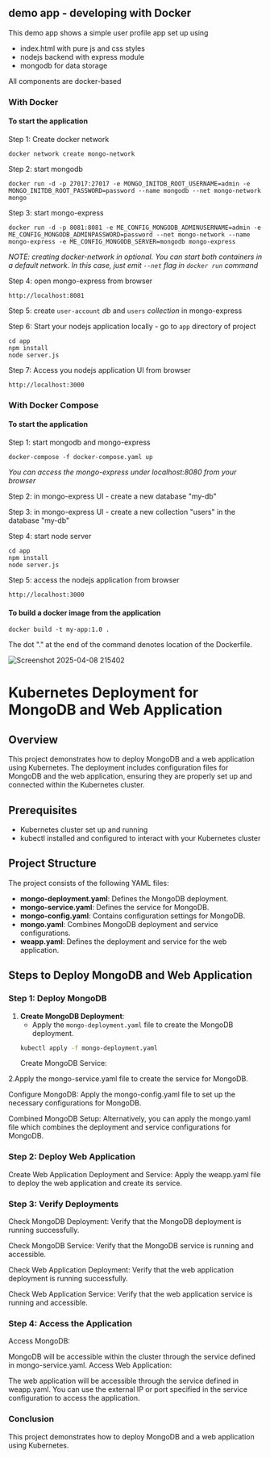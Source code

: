 ## demo app - developing with Docker

This demo app shows a simple user profile app set up using 
- index.html with pure js and css styles
- nodejs backend with express module
- mongodb for data storage

All components are docker-based

### With Docker

#### To start the application

Step 1: Create docker network

    docker network create mongo-network 

Step 2: start mongodb 

    docker run -d -p 27017:27017 -e MONGO_INITDB_ROOT_USERNAME=admin -e MONGO_INITDB_ROOT_PASSWORD=password --name mongodb --net mongo-network mongo    

Step 3: start mongo-express
    
    docker run -d -p 8081:8081 -e ME_CONFIG_MONGODB_ADMINUSERNAME=admin -e ME_CONFIG_MONGODB_ADMINPASSWORD=password --net mongo-network --name mongo-express -e ME_CONFIG_MONGODB_SERVER=mongodb mongo-express   

_NOTE: creating docker-network in optional. You can start both containers in a default network. In this case, just emit `--net` flag in `docker run` command_

Step 4: open mongo-express from browser

    http://localhost:8081

Step 5: create `user-account` _db_ and `users` _collection_ in mongo-express

Step 6: Start your nodejs application locally - go to `app` directory of project 

    cd app
    npm install 
    node server.js
    
Step 7: Access you nodejs application UI from browser

    http://localhost:3000

### With Docker Compose

#### To start the application

Step 1: start mongodb and mongo-express

    docker-compose -f docker-compose.yaml up
    
_You can access the mongo-express under localhost:8080 from your browser_
    
Step 2: in mongo-express UI - create a new database "my-db"

Step 3: in mongo-express UI - create a new collection "users" in the database "my-db"       
    
Step 4: start node server 

    cd app
    npm install
    node server.js
    
Step 5: access the nodejs application from browser 

    http://localhost:3000

#### To build a docker image from the application

    docker build -t my-app:1.0 .       
    
The dot "." at the end of the command denotes location of the Dockerfile.


![Screenshot 2025-04-08 215402](https://github.com/user-attachments/assets/236ddc5e-3ed2-496f-a87a-1added248415)





# Kubernetes Deployment for MongoDB and Web Application

## Overview
This project demonstrates how to deploy MongoDB and a web application using Kubernetes. The deployment includes configuration files for MongoDB and the web application, ensuring they are properly set up and connected within the Kubernetes cluster.

## Prerequisites
- Kubernetes cluster set up and running
- kubectl installed and configured to interact with your Kubernetes cluster

## Project Structure
The project consists of the following YAML files:
- **mongo-deployment.yaml**: Defines the MongoDB deployment.
- **mongo-service.yaml**: Defines the service for MongoDB.
- **mongo-config.yaml**: Contains configuration settings for MongoDB.
- **mongo.yaml**: Combines MongoDB deployment and service configurations.
- **weapp.yaml**: Defines the deployment and service for the web application.

## Steps to Deploy MongoDB and Web Application

### Step 1: Deploy MongoDB
1. **Create MongoDB Deployment**:
   - Apply the `mongo-deployment.yaml` file to create the MongoDB deployment.
   ```sh
   kubectl apply -f mongo-deployment.yaml
   ```
   Create MongoDB Service:

2.Apply the mongo-service.yaml file to create the service for MongoDB.

Configure MongoDB:
Apply the mongo-config.yaml file to set up the necessary configurations for MongoDB.

Combined MongoDB Setup:
Alternatively, you can apply the mongo.yaml file which combines the deployment and service configurations for MongoDB.

### Step 2: Deploy Web Application
Create Web Application Deployment and Service:
Apply the weapp.yaml file to deploy the web application and create its service.

### Step 3: Verify Deployments
Check MongoDB Deployment:
Verify that the MongoDB deployment is running successfully.

Check MongoDB Service:
Verify that the MongoDB service is running and accessible.

Check Web Application Deployment:
Verify that the web application deployment is running successfully.

Check Web Application Service:
Verify that the web application service is running and accessible.

### Step 4: Access the Application
Access MongoDB:

MongoDB will be accessible within the cluster through the service defined in mongo-service.yaml.
Access Web Application:

The web application will be accessible through the service defined in weapp.yaml. You can use the external IP or port specified in the service configuration to access the application.
### Conclusion
This project demonstrates how to deploy MongoDB and a web application using Kubernetes.


